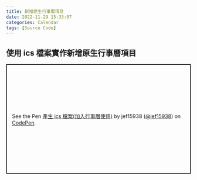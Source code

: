 ```yaml
---
title: 新增原生行事曆項目
date: 2022-11-29 15:33:07
categories: Calendar
tags: [Source Code]
---
```


## 使用 ics 檔案實作新增原生行事曆項目

<p class="codepen" data-height="300" data-default-tab="result" data-slug-hash="yLPEPeN" data-user="jef15938" style="height: 300px; box-sizing: border-box; display: flex; align-items: center; justify-content: center; border: 2px solid; margin: 1em 0; padding: 1em;">
  <span>See the Pen <a href="https://codepen.io/jef15938/pen/yLPEPeN">
  產生 ics 檔案(加入行事曆使用)</a> by jef15938 (<a href="https://codepen.io/jef15938">@jef15938</a>)
  on <a href="https://codepen.io">CodePen</a>.</span>
</p>
<script async src="https://cpwebassets.codepen.io/assets/embed/ei.js"></script>